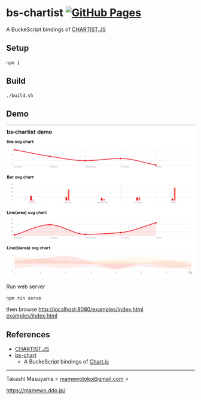 bs-chartist [![GitHub Pages](https://github.com/mamewotoko/bs-chartist/actions/workflows/gh-pages.yml/badge.svg)](https://github.com/mamewotoko/bs-chartist/actions/workflows/gh-pages.yml)
======================

A BuckeScript bindings of [CHARTIST.JS](https://gionkunz.github.io/chartist-js/)


Setup
-------

```
npm i
```

Build
-------

```
./build.sh
```

Demo
-----

[![demo](./image/bs-chartist-demo.png)](https://mamewotoko.github.io/bs-chartist/)

Run web server

```
npm run serve
```

then browse <http://localhost:8080/examples/index.html> [examples/index.html](examples/index.html)

References
-----------------
* [CHARTIST.JS](https://gionkunz.github.io/chartist-js/)
* [bs-chart](https://github.com/mamewotoko/bs-chart)
  * A BuckeScript bindings of [Chart.js](https://www.chartjs.org/)

-------
Takashi Masuyama < mamewotoko@gmail.com >

https://mamewo.ddo.jp/

